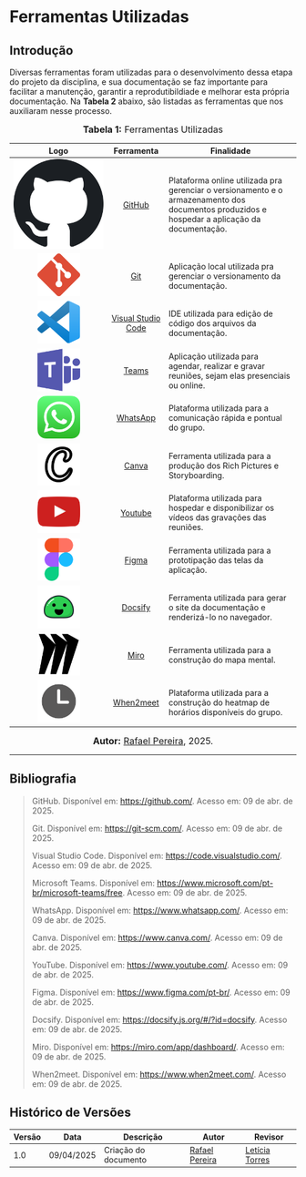 # Ferramentas Utilizadas

## Introdução

Diversas ferramentas foram utilizadas para o desenvolvimento dessa etapa do projeto da disciplina, e sua documentação se faz importante para facilitar a manutenção, garantir a reprodutibildiade e melhorar esta própria documentação.
Na **Tabela 2** abaixo, são listadas as ferramentas que nos auxiliaram nesse processo.


<font size="3"><p style="text-align: center"><b>Tabela 1:</b> Ferramentas Utilizadas</p></font>


| Logo | Ferramenta | Finalidade |
| :-----: | :----: | ----------- |
| ![GH](../../Base/Extra/assets/LogoGitHub.svg)  | [GitHub](https://github.com/) | Plataforma online utilizada pra gerenciar o versionamento e o armazenamento dos documentos produzidos e hospedar a aplicação da documentação. |
| <img src="../../Base/Extra/assets/LogoGit.svg" width=75px>  | [Git](https://git-scm.com/) | Aplicação local utilizada pra gerenciar o versionamento da documentação. |
|    <img src="../../Base/Extra/assets/LogoVSCode.svg" width=75px>     | [Visual Studio Code](https://code.visualstudio.com/) | IDE utilizada para edição de código dos arquivos da documentação. |
|   <img src="../../Base/Extra/assets/LogoTeams.svg" width=75px>      | [Teams](https://www.microsoft.com/pt-br/microsoft-teams/free) | Aplicação utilizada para agendar, realizar e gravar reuniões, sejam elas presenciais ou online. |
|     <img src="../../Base/Extra/assets/LogoWhatsApp.svg" width=75px>    | [WhatsApp](https://www.whatsapp.com/) | Plataforma utilizada para a comunicação rápida e pontual do grupo. |
|     <img src="../../Base/Extra/assets/LogoCanva.svg" width=75px>    | [Canva](https://www.canva.com/) | Ferramenta utilizada para a produção dos Rich Pictures e Storyboarding. |
|     <img src="../../Base/Extra/assets/LogoYoutube.svg" width=75px>    | [Youtube](https://www.youtube.com/) | Plataforma utilizada para hospedar e disponibilizar os vídeos das gravações das reuniões. |
|    <img src="../../Base/Extra/assets/LogoFigma.svg" width=75px>     | [Figma](https://www.figma.com/pt-br/) | Ferramenta utilizada para a prototipação das telas da aplicação. |
|     <img src="../../Base/Extra/assets/LogoDocsify.png" width=75px>    | [Docsify](https://docsify.js.org/#/?id=docsify) | Ferramenta utilizada para gerar o site da documentação e renderizá-lo no navegador. |
|   <img src="../../Base/Extra/assets/LogoMiro.svg" width=75px>      | [Miro](https://miro.com/app/dashboard/) | Ferramenta utilizada para a construção do mapa mental. |
|    <img src="../../Base/Extra/assets/LogoWhen2meet.png" width=75px>     | [When2meet](https://www.when2meet.com/) | Plataforma utilizada para a construção do heatmap de horários disponíveis do grupo. |

<font size="3"><p style="text-align: center"><b>Autor:</b> [Rafael Pereira](https://github.com/rafgpereira), 2025.</p></font>

---

## Bibliografia

> GitHub. Disponível em: https://github.com/. Acesso em: 09 de abr. de 2025.  
> 
> Git. Disponível em: https://git-scm.com/. Acesso em: 09 de abr. de 2025.  
> 
> Visual Studio Code. Disponível em: https://code.visualstudio.com/. Acesso em: 09 de abr. de 2025.  
> 
> Microsoft Teams. Disponível em: https://www.microsoft.com/pt-br/microsoft-teams/free. Acesso em: 09 de abr. de 2025.  
> 
> WhatsApp. Disponível em: https://www.whatsapp.com/. Acesso em: 09 de abr. de 2025.  
> 
> Canva. Disponível em: https://www.canva.com/. Acesso em: 09 de abr. de 2025.  
> 
> YouTube. Disponível em: https://www.youtube.com/. Acesso em: 09 de abr. de 2025.  
> 
> Figma. Disponível em: https://www.figma.com/pt-br/. Acesso em: 09 de abr. de 2025.  
> 
> Docsify. Disponível em: https://docsify.js.org/#/?id=docsify. Acesso em: 09 de abr. de 2025.  
> 
> Miro. Disponível em: https://miro.com/app/dashboard/. Acesso em: 09 de abr. de 2025.  
> 
> When2meet. Disponível em: https://www.when2meet.com/. Acesso em: 09 de abr. de 2025.  




## Histórico de Versões

| Versão | Data       | Descrição                                      | Autor               | Revisor            |
|--------|------------|------------------------------------------------|---------------------|--------------------|
| 1.0    | 09/04/2025 | Criação do documento |  [Rafael Pereira](https://github.com/rafgpereira)  | [Letícia Torres](https://github.com/leticiatmartins)          |